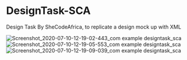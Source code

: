 # DesignTask-SCA
Design Task By SheCodeAfrica, to replicate a design mock up with XML

![Screenshot_2020-07-10-12-19-02-443_com example designtask_sca](https://user-images.githubusercontent.com/38994167/87149954-183af500-c2a9-11ea-88ac-f6c4d49de765.png)
![Screenshot_2020-07-10-12-19-05-553_com example designtask_sca](https://user-images.githubusercontent.com/38994167/87149968-1bce7c00-c2a9-11ea-8e86-cbe1e68f36b0.png)
![Screenshot_2020-07-10-12-19-09-039_com example designtask_sca](https://user-images.githubusercontent.com/38994167/87149971-1d983f80-c2a9-11ea-88dd-1e46af772f31.png)
